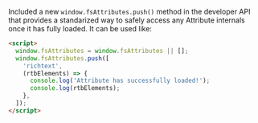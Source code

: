 Included a new `window.fsAttributes.push()` method in the developer API that provides a standarized way to safely access any Attribute internals once it has fully loaded.
It can be used like:

```html
<script>
  window.fsAttributes = window.fsAttributes || [];
  window.fsAttributes.push([
    'richtext',
    (rtbElements) => {
      console.log('Attribute has successfully loaded!');
      console.log(rtbElements);
    },
  ]);
</script>
```
